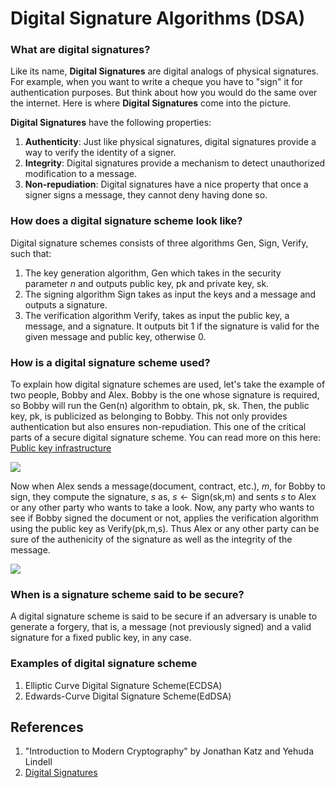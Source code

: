 # Digital Signature Algorithms (DSA)

### What are digital signatures?

Like its name, **Digital Signatures** are digital analogs of physical signatures. For example, when you want to write a cheque you have to "sign" it for authentication purposes. But think about how you would do the same over the internet. 
Here is where **Digital Signatures** come into the picture. 

**Digital Signatures** have the following properties:
1. **Authenticity**: Just like physical signatures, digital signatures provide a way to verify the identity of a signer.
2. **Integrity**: Digital signatures provide a mechanism to detect unauthorized modification to a message.
3. **Non-repudiation**: Digital signatures have a nice property that once a signer signs a message, they cannot deny having done so.

### How does a digital signature scheme look like?

Digital signature schemes consists of three algorithms $\text{Gen, Sign, Verify}$, such that:

1. The key generation algorithm, $\text{Gen}$ which takes in the security parameter $n$ and outputs public key, $\text{pk}$ and private key, $\text{sk}$.
2. The signing algorithm $\text{Sign}$ takes as input the keys and a message and outputs a signature.
3. The verification algorithm $\text{Verify}$, takes as input the public key, a message, and a signature. 
It outputs bit 1 if the signature is valid for the given message and public key, otherwise 0.

### How is a digital signature scheme used?

To explain how digital signature schemes are used, let's take the example of two people, Bobby and Alex.
Bobby is the one whose signature is required, so Bobby will run the $\text{Gen(n)}$ algorithm to obtain, $\text{pk, sk}$. 
Then, the public key, $\text{pk}$, is publicized as belonging to Bobby. This not only provides authentication but also ensures non-repudiation. This one of the critical parts of a secure digital signature scheme. 
You can read more on this here: [Public key infrastructure](https://en.wikipedia.org/wiki/Public_key_infrastructure)

![](../../assets/keygen.gif)

Now when Alex sends a message(document, contract, etc.), $m$, for Bobby to sign, they compute the signature, $s$ as, $s\leftarrow\text{Sign(sk,m)}$ and sents $s$ to Alex or any other party who wants to take a look.
Now, any party who wants to see if Bobby signed the document or not, applies the verification algorithm using the public key as $\text{Verify(pk,m,s)}$. Thus Alex or any other party can be sure of the authenicity of
the signature as well as the integrity of the message.

![](../../assets/sign_and_verify.gif)

### When is a signature scheme said to be secure?

A digital signature scheme is said to be secure if an adversary is unable to generate a forgery, that is, a message (not previously signed) and a valid signature for a fixed public key, in any case.

### Examples of digital signature scheme

1. Elliptic Curve Digital Signature Scheme(ECDSA)
2. Edwards-Curve Digital Signature Scheme(EdDSA)

## References

1. "Introduction to Modern Cryptography" by Jonathan Katz and Yehuda Lindell
2. [Digital Signatures](https://asecuritysite.com/signatures)


